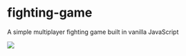# fighting-game

A simple multiplayer fighting game built in vanilla JavaScript

![](assets/images/demo.png")
